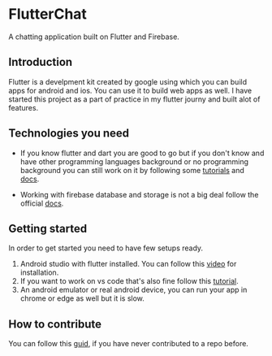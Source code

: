 # FlutterChat
A chatting application built on Flutter and Firebase. 

## Introduction
Flutter is a develpment kit created by google using which you can build apps for android and ios. You can use it to build web apps as well. I have started this project as a part of practice in my flutter journy and built alot of features.

## Technologies you need
- If you know flutter and dart you are good to go but if you don't know and have other programming languages background or no programming background you can still work on it by following some [tutorials](https://www.youtube.com/watch?v=FTju8w4zEno&list=PLBxWkM8PLHcr2vkdY2n9rIcxjZ9Th3Us7) and [docs](https://flutter.dev/docs).

- Working with firebase database and storage is not a big deal follow the official [docs](https://firebase.flutter.dev/docs/firestore/usage/).

## Getting started
In order to get started you need to have few setups ready.
1) Android studio with flutter installed. You can follow this [video](https://www.youtube.com/watch?v=fDnqXmLSqtg&t=13s) for installation.
2) If you want to work on vs code that's also fine follow this [tutorial](https://www.youtube.com/watch?v=5izFFbdHnWY).
3) An android emulator or real android device, you can run your app in chrome or edge as well but it is slow.

## How to contribute
You can follow this [guid](https://dataschool.io/how-to-contribute-on-github/), if you have never contributed to a repo before. 

